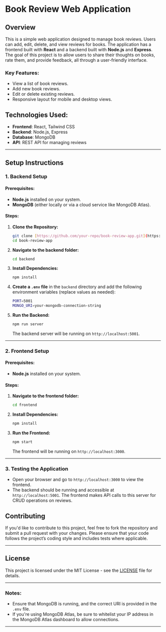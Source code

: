 # Book Review Web Application

## Overview

This is a simple web application designed to manage book reviews. Users can add, edit, delete, and view reviews for books. The application has a frontend built with **React** and a backend built with **Node.js** and **Express**. The goal of this project is to allow users to share their thoughts on books, rate them, and provide feedback, all through a user-friendly interface.

### Key Features:
- View a list of book reviews.
- Add new book reviews.
- Edit or delete existing reviews.
- Responsive layout for mobile and desktop views.

## Technologies Used:
- **Frontend**: React, Tailwind CSS
- **Backend**: Node.js, Express
- **Database**: MongoDB 
- **API**: REST API for managing reviews

---

## Setup Instructions

### 1. **Backend Setup**

#### Prerequisites:
- **Node.js** installed on your system.
- **MongoDB** (either locally or via a cloud service like MongoDB Atlas).

#### Steps:
1. **Clone the Repository:**
   ```bash
   git clone [https://github.com/your-repo/book-review-app.git](https://github.com/KaanchHerath/coullax-book-review.git)
   cd book-review-app
   ```

2. **Navigate to the backend folder:**
   ```bash
   cd backend
   ```

3. **Install Dependencies:**
   ```bash
   npm install
   ```

4. **Create a `.env` file** in the `backend` directory and add the following environment variables (replace values as needed):
   ```bash
   PORT=5001
   MONGO_URI=your-mongodb-connection-string
   ```

5. **Run the Backend:**
   ```bash
   npm run server
   ```

   The backend server will be running on `http://localhost:5001`.

---

### 2. **Frontend Setup**

#### Prerequisites:
- **Node.js** installed on your system.

#### Steps:
1. **Navigate to the frontend folder:**
   ```bash
   cd frontend
   ```

2. **Install Dependencies:**
   ```bash
   npm install
   ```

3. **Run the Frontend:**
   ```bash
   npm start
   ```

   The frontend will be running on `http://localhost:3000`.

---

### 3. **Testing the Application**

- Open your browser and go to `http://localhost:3000` to view the frontend.
- The backend should be running and accessible at `http://localhost:5001`. The frontend makes API calls to this server for CRUD operations on reviews.


## Contributing

If you'd like to contribute to this project, feel free to fork the repository and submit a pull request with your changes. Please ensure that your code follows the project’s coding style and includes tests where applicable.

---

## License

This project is licensed under the MIT License - see the [LICENSE](LICENSE) file for details.

---

### Notes:
- Ensure that MongoDB is running, and the correct URI is provided in the `.env` file.
- If you're using MongoDB Atlas, be sure to whitelist your IP address in the MongoDB Atlas dashboard to allow connections.

--- 
